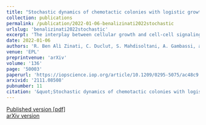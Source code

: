```yaml
---
title: "Stochastic dynamics of chemotactic colonies with logistic growth"
collection: publications
permalink: /publication/2022-01-06-benalizinati2022stochastic
urlslug: 'benalizinati2022stochastic'
excerpt: 'The interplay between cellular growth and cell-cell signaling is essential for the aggregation and proliferation of bacterial colonies, as well as for the self-organization of cell tissues. To investigate this interplay, we focus here on the collective properties of dividing chemotactic cell colonies by studying their long-time and large-scale dynamics through a renormalization group (RG) approach. The RG analysis reveals that a relevant but unconventional chemotactic interaction -- corresponding to a polarity-induced mechanism -- is generated by fluctuations at macroscopic scales, even when an underlying mechanism is absent at the microscopic level. This emerges from the interplay of the well-known Keller--Segel (KS) chemotactic nonlinearity and cell birth and death processes. At one-loop order, we find no stable fixed point of the RG flow equations. We discuss a connection between the dynamics investigated here and the celebrated Kardar--Parisi--Zhang (KPZ) equation with long-range correlated noise, which points at the existence of a strong-coupling, nonperturbative fixed point.'
date: 2022-01-06
authors: 'R. Ben Alì Zinati, C. Duclut, S. Mahdisoltani, A. Gambassi, and R. Golestanian'
venue: 'EPL'
preprintvenue: 'arXiv'
volume: '136'
page: '50003'
paperurl: 'https://iopscience.iop.org/article/10.1209/0295-5075/ac48c9'
arxivid: '2111.08508'
pubnumber: 11
citation: '&quot;Stochastic dynamics of chemotactic colonies with logistic growth&quot;, R. Ben Alì Zinati, C. Duclut, S. Mahdisoltani, A. Gambassi, and R. Golestanian, <i>EPL</i> <b>136</b>, 50003 (2022).'
---
```

[Published version <i class="fa fa-external-link-alt fa-xs" aria-hidden="true"></i>](https://iopscience.iop.org/article/10.1209/0295-5075/ac48c9)
[[pdf] <i class="fa fa-download fa-xs" aria-hidden="true"></i>](http://charlieduclut.github.io/files/benalizinati2022stochastic.pdf)
<br/>
[arXiv version <i class="fa fa-external-link-alt fa-xs" aria-hidden="true"></i>](https://arxiv.org/abs/2111.08508)
